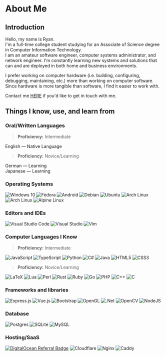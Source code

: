 # About Me

## Introduction

Hello, my name is Ryan.\
I'm a full-time college student studying for an Associate of Science degree in Computer Information Technology.\
I am an amateur software engineer, computer systems administrator, and network engineer. I'm constantly learning new systems and solutions that can and are deployed in both home and business environments.

I prefer working on computer hardware (i.e. building, configuring, debugging, maintaining, etc.) more than working on computer software. Since hardware is more tangible than software, I find it easier to work with.

Contact me [HERE](mailto:rbradley0@foxsys.org?subject=Contacting+From+Github) if you'd like to get in touch with me.

## Things I know, use, and learn from

### Oral/Written Languages

> **Proficiency:** Intermediate

English &horbar; Native Language

> **Proficiency:** Novice/Learning

German &horbar; Learning\
Japanese &horbar; Learning

### Operating Systems

![Windows 10](https://img.shields.io/badge/Windows-0078D6?style=for-the-badge&logo=windows&logoColor=white)
![Fedora](https://img.shields.io/badge/Fedora-294172?style=for-the-badge&logo=fedora&logoColor=white)
![Android](https://img.shields.io/badge/Android-3DDC84?style=for-the-badge&logo=android&logoColor=white)
![Debian](https://img.shields.io/badge/Debian-D70A53?style=for-the-badge&logo=debian&logoColor=white)
![Ubuntu](https://img.shields.io/badge/Ubuntu-E95420?style=for-the-badge&logo=ubuntu&logoColor=white)
![Arch Linux](https://img.shields.io/badge/Arch_Linux-1793D1?style=for-the-badge&logo=arch-linux&logoColor=white)
![Arch Linux](https://img.shields.io/badge/Manjaro-11AB00?style=for-the-badge&logo=manjaro&logoColor=white)
![Alpine Linux](https://img.shields.io/badge/Alpine_Linux-0D597F?style=for-the-badge&logo=alpine-linux&logoColor=white)

### Editors and IDEs

![Visual Studio Code](https://img.shields.io/badge/VS_Code-0078d7?style=for-the-badge&logo=visual-studio-code&logoColor=white)
![Visual Studio](https://img.shields.io/badge/Visual_Studio-5C2D91?style=for-the-badge&logo=visual-studio&logoColor=white)
![Vim](https://img.shields.io/badge/VIM-%2311AB00?style=for-the-badge&logo=vim&logoColor=white)

### Computer Languages I Know

> **Proficiency:** Intermediate

![JavaScript](https://img.shields.io/badge/javascript-%23323330?style=for-the-badge&logo=javascript&logoColor=%23F7DF1E)
![TypeScript](https://img.shields.io/badge/typescript-%23007ACC?style=for-the-badge&logo=typescript&logoColor=white)
![Python](https://img.shields.io/badge/python-%2314354C?style=for-the-badge&logo=python&logoColor=white)
![C#](https://img.shields.io/badge/c%23-%23239120?style=for-the-badge&logo=c-sharp&logoColor=white)
![Java](https://img.shields.io/badge/java-%23ED8B00?style=for-the-badge&logo=java&logoColor=white)
![HTML5](https://img.shields.io/badge/html5-%23E34F26?style=for-the-badge&logo=html5&logoColor=white)
![CSS3](https://img.shields.io/badge/css3-%231572B6?style=for-the-badge&logo=css3&logoColor=white)

> **Proficiency:** Novice/Learning

![LaTeX](https://img.shields.io/badge/latex-%23008080?style=for-the-badge&logo=latex&logoColor=white)
![Lua](https://img.shields.io/badge/lua-%232C2D72?style=for-the-badge&logo=lua&logoColor=white)
![Perl](https://img.shields.io/badge/perl-%2339457E?style=for-the-badge&logo=perl&logoColor=white)
![Rust](https://img.shields.io/badge/rust-%23000000?style=for-the-badge&logo=rust&logoColor=white)
![Ruby](https://img.shields.io/badge/ruby-%23CC342D?style=for-the-badge&logo=ruby&logoColor=white)
![Go](https://img.shields.io/badge/go-%2300ADD8?style=for-the-badge&logo=go&logoColor=white)
![PHP](https://img.shields.io/badge/php-%23777BB4?style=for-the-badge&logo=php&logoColor=white)
![C++](https://img.shields.io/badge/c++-%2300599C?style=for-the-badge&logo=c%2B%2B&logoColor=white)
![C](https://img.shields.io/badge/c-%2300599C?style=for-the-badge&logo=c&logoColor=white)

### Frameworks and libraries

![Express.js](https://img.shields.io/badge/express.js-%23404d59?style=for-the-badge&logo=express&logoColor=%2361DAFB)
![Vue.js](https://img.shields.io/badge/vuejs-%2335495e?style=for-the-badge&logo=vue-dot-js&logoColor=%234FC08D)
![Bootstrap](https://img.shields.io/badge/bootstrap-%23563D7C?style=for-the-badge&logo=bootstrap&logoColor=white)
![OpenGL](https://img.shields.io/badge/OpenGL-%23FFFFFF?style=for-the-badge&logo=opengl)
![.Net](https://img.shields.io/badge/.NET-5C2D91?style=for-the-badge&logo=.net&logoColor=white)
![OpenCV](https://img.shields.io/badge/opencv-%23white?style=for-the-badge&logo=opencv&logoColor=white)
![NodeJS](https://img.shields.io/badge/node.js-%2343853D?style=for-the-badge&logo=node-dot-js&logoColor=white)

### Database

![Postgres](https://img.shields.io/badge/postgres-%23316192?style=for-the-badge&logo=postgresql&logoColor=white)
![SQLite](https://img.shields.io/badge/sqlite-%2307405e?style=for-the-badge&logo=sqlite&logoColor=white)
![MySQL](https://img.shields.io/badge/mysql-%2300f?style=for-the-badge&logo=mysql&logoColor=white)

### Hosting/SaaS

[![DigitalOcean Referral Badge](https://img.shields.io/badge/DigitalOcean-%230167ff?style=for-the-badge&logo=digitalOcean&logoColor=white)](https://www.digitalocean.com/?refcode=ae0a1f51dd8d&utm_campaign=Referral_Invite&utm_medium=Referral_Program&utm_source=badge)
![Cloudflare](https://img.shields.io/badge/Cloudflare-%23FFA500?style=for-the-badge&logo=cloudflare&logoColor=white)
![Nginx](https://img.shields.io/badge/nginx-%23009639?style=for-the-badge&logo=nginx&logoColor=white)
![Caddy](https://img.shields.io/badge/caddy-%23009639?style=for-the-badge)
